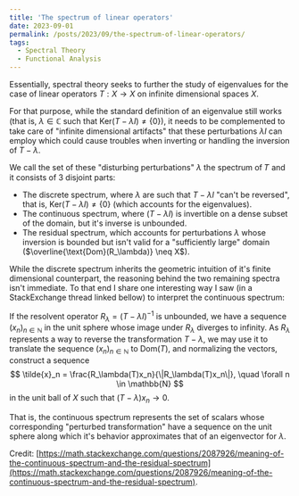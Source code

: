 ```yaml
---
title: 'The spectrum of linear operators'
date: 2023-09-01
permalink: /posts/2023/09/the-spectrum-of-linear-operators/
tags:
  - Spectral Theory
  - Functional Analysis
---
```


Essentially, spectral theory seeks to further the study of eigenvalues for the case of linear operators $T:X \to X$ on infinite dimensional spaces $X$.

For that purpose, while the standard definition of an eigenvalue still works (that is, $\lambda \in \mathbb{C}$ such that $\text{Ker}(T-\lambda I) \neq \{0\}$), it needs to be complemented to take care of "infinite dimensional artifacts" that these perturbations $\lambda I$ can employ which could cause troubles when inverting or handling the inversion of $T-\lambda$.

We call the set of these "disturbing perturbations" $\lambda$ the spectrum of 𝑇 and it consists of 3 disjoint parts:
- The discrete spectrum, where $\lambda$ are such that $T-\lambda I$ "can't be reversed", that is, $\text{Ker}(T-\lambda I) \neq \{0\}$ (which accounts for the eigenvalues).
- The continuous spectrum, where $(T-\lambda I)$ is invertible on a dense subset of the domain, but it's inverse is unbounded.
- The residual spectrum, which accounts for perturbations $\lambda$ whose inversion is bounded but isn't valid for a "sufficiently large" domain ($\overline{\text{Dom}(R_\lambda)} \neq X$).

While the discrete spectrum inherits the geometric intuition of it's finite dimensional counterpart, the reasoning behind the two remaining spectra isn't immediate. To that end I share one interesting way I saw (in a StackExchange thread linked bellow) to interpret the continuous spectrum:

If the resolvent operator $R_\lambda = (T-\lambda I)^{-1}$ is unbounded, we have a sequence $(x_n)_{n \in \mathbb{N}}$ in the unit sphere whose image under $R_\lambda$ diverges to infinity. As $R_\lambda$ represents a way to reverse the transformation $T - \lambda$, we may use it to translate the sequence $(x_n)_{n \in \mathbb{N}}$ to $\text{Dom}(T)$, and normalizing the vectors, construct a sequence 
$$
\tilde{x}_n = \frac{R_\lambda(T)x_n}{\|R_\lambda(T)x_n\|}, \quad \forall n \in \mathbb{N}
$$
in the unit ball of $X$ such that $(T-\lambda)x_n \to 0$.

That is, the continuous spectrum represents the set of scalars whose corresponding "perturbed transformation" have a sequence on the unit sphere along which it's behavior approximates that of an eigenvector for $\lambda$.

Credit: [https://math.stackexchange.com/questions/2087926/meaning-of-the-continuous-spectrum-and-the-residual-spectrum](https://math.stackexchange.com/questions/2087926/meaning-of-the-continuous-spectrum-and-the-residual-spectrum).
